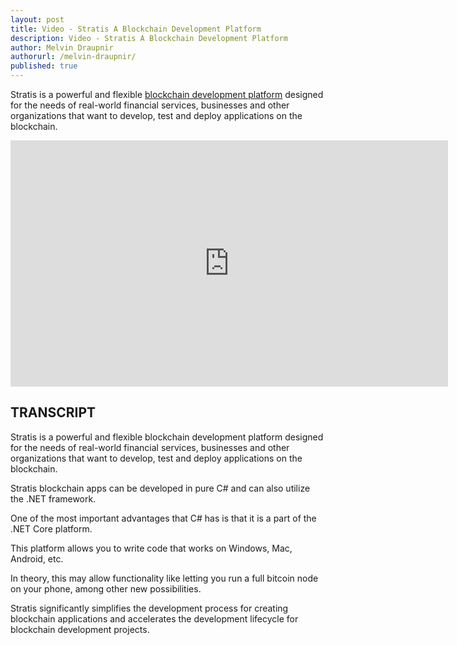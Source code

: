 ```yaml
---
layout: post
title: Video - Stratis A Blockchain Development Platform
description: Video - Stratis A Blockchain Development Platform
author: Melvin Draupnir
authorurl: /melvin-draupnir/ 
published: true
---
```


<p>Stratis is a powerful and flexible <a href="/isle-of-man-blockchain-cluster-expansion/">blockchain development platform</a> designed for the needs of real-world financial services, businesses and other organizations that want to develop, test and deploy applications on the blockchain.</p>

<center><iframe width="700" height="394" src="https://www.youtube.com/embed/ZOv5xj3Fv-M" frameborder="0" allowfullscreen></iframe></center>

<h2>TRANSCRIPT</h2>

Stratis is a powerful and flexible blockchain development platform designed for the needs of real-world financial services, businesses and other organizations that want to develop, test and deploy applications on the blockchain.

Stratis blockchain apps can be developed in pure C# and can also utilize the .NET framework.

One of the most important advantages that C# has is that it is a part of the .NET Core platform. 

This platform allows you to write code that works on Windows, Mac, Android, etc.

In theory, this may allow functionality like letting you run a full bitcoin node on your phone, among other new possibilities.

Stratis significantly simplifies the development process for creating blockchain applications and accelerates the development lifecycle for blockchain development projects. 
